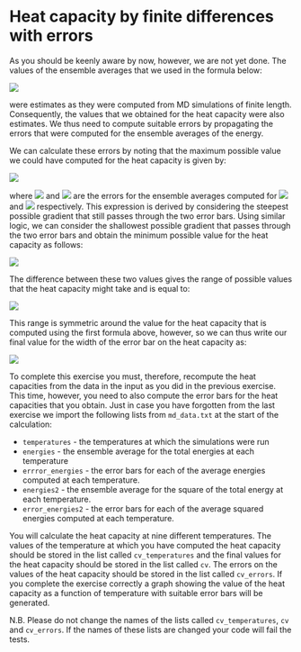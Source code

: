 # Heat capacity by finite differences with errors

As you should be keenly aware by now, however, we are not yet done.  The values of the ensemble averages that we used in the formula below:

![](https://render.githubusercontent.com/render/math?math=C_v\left(\frac{T_1%2BT_2}{2}\right)=\left(\frac{\partial\E}{\partial\T}\right)_{T=\frac{T_1%2BT_2}{2}}\approx\frac{\langle\E\rangle(T_2)-\langle\E\rangle(T_1)}{T_2-T_1})

were estimates as they were computed from MD simulations of finite length.  Consequently, the values that we obtained for the heat capacity were also estimates.  We thus need to compute suitable errors by propagating the errors that were computed for the ensemble averages of the energy.

We can calculate these errors by noting that the maximum possible value we could have computed for the heat capacity is given by: 

![](https://render.githubusercontent.com/render/math?math=C_v^\textrm{max}\left(\frac{T_1%2BT_2}{2}\right)=\frac{(\langle\E\rangle(T_2)+\Delta\E_2)-(\langle\E\rangle(T_1)-\Delta\E_1)}{T_2-T_1})

where ![](https://render.githubusercontent.com/render/math?math=\Delta\E_2) and ![](https://render.githubusercontent.com/render/math?math=\Delta\E_1) are the errors for the ensemble averages computed for ![](https://render.githubusercontent.com/render/math?math=T_2) and ![](https://render.githubusercontent.com/render/math?math=T_1) respectively.  This expression is derived by considering the steepest possible gradient that still passes through the two error bars.  Using similar logic, we can consider the shallowest possible gradient that passes through the two error bars and obtain the minimum possible value for the heat capacity as follows:

![](https://render.githubusercontent.com/render/math?math=C_v^\textrm{min}\left(\frac{T_1%2BT_2}{2}\right)=\frac{(\langle\E\rangle(T_2)-\Delta\E_2)-(\langle\E\rangle(T_1)+\Delta\E_1)}{T_2-T_1})

The difference between these two values gives the range of possible values that the heat capacity might take and is equal to:

![](https://render.githubusercontent.com/render/math?math=C_v^\textrm{max}\left(\frac{T_1%2BT_2}{2}\right)-C_v^\textrm{min}\left(\frac{T_1%2BT_2}{2}\right)=2\frac{\Delta\E_2-\Delta\E_1}{T_2-T_1})

This range is symmetric around the value for the heat capacity that is computed using the first formula above, however, so we can thus write our final value for the width of the error bar on the heat capacity as:

![](https://render.githubusercontent.com/render/math?math=\Delta\C_v\left(\frac{T_1%2BT_2}{2}\right)=\frac{\Delta\E_2-\Delta\E_1}{T_2-T_1})

To complete this exercise you must, therefore, recompute the heat capacities from the data in the input as you did in the previous exercise.  This time, however, you need to also compute the error bars for the heat capacities that you obtain.  Just in case you have forgotten from the last exercise we import the following lists from `md_data.txt` at the start of the calculation:

* `temperatures` - the temperatures at which the simulations were run
* `energies` - the ensemble average for the total energies at each temperature
* `errror_energies` - the error bars for each of the average energies computed at each temperature.
* `energies2` - the ensemble average for the square of the total energy at each temperature.
* `error_energies2` - the error bars for each of the average squared energies computed at each temperature. 
 
You will calculate the heat capacity at nine different temperatures.  The values of the temperature at which you have computed the heat capacity should be stored in the list called `cv_temperatures` and the final values for the heat capacity should be stored in the list called `cv`.  The errors on the values of the heat capacity should be stored in the list called `cv_errors`.  If you complete the exercise correctly a graph showing the value of the heat capacity as a function of temperature with suitable error bars will be generated. 

N.B.  Please do not change the names of the lists called  `cv_temperatures`, `cv` and `cv_errors`.  If the names of these lists are changed your code will fail the tests.


